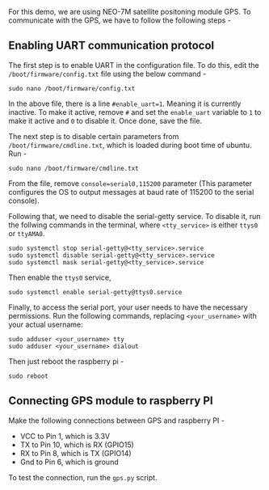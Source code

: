 For this demo, we are using NEO-7M satellite positoning module GPS. To communicate with the GPS, we have to follow the following steps - 

## Enabling UART communication protocol

The first step is to enable UART in the configuration file. To do this, edit the ```/boot/firmware/config.txt``` file using the below command - 

```
sudo nano /boot/firmware/config.txt
```

In the above file, there is a line ```#enable_uart=1```. Meaning it is currently inactive. To make it active, remove ```#``` and set the ```enable_uart``` variable to ```1``` to make it active and ```0``` to disable it. Once done, save the file. 

The next step is to disable certain parameters from ```/boot/firmware/cmdline.txt```, which is loaded during boot time of ubuntu. Run - 

```
sudo nano /boot/firmware/cmdline.txt
```

From the file, remove ```console=serial0,115200``` parameter (This parameter configures the OS to output messages at baud rate of 115200 to the serial console).

Following that, we need to disable the serial-getty service. To disable it, run the follwing commands in the terminal, where ```<tty_service>``` is either ```ttys0``` or ```ttyAMA0```. 

```
sudo systemctl stop serial-getty@<tty_service>.service
sudo systemctl disable serial-getty@<tty_service>.service
sudo systemctl mask serial-getty@<tty_service>.service
```

Then enable the ```ttys0``` service, 

```
sudo systemctl enable serial-getty@ttys0.service
```

Finally, to access the serial port, your user needs to have the necessary permissions. Run the following commands, replacing ```<your_username>``` with your actual username:

```
sudo adduser <your_username> tty
sudo adduser <your_username> dialout
```

Then just reboot the raspberry pi - 

```
sudo reboot
```

## Connecting GPS module to raspberry PI

Make the following connections between GPS and raspberry PI -
* VCC to Pin 1, which is 3.3V
* TX to Pin 10, which is RX (GPIO15)
* RX to Pin 8, which is TX (GPIO14)
* Gnd to Pin 6, which is ground

To test the connection, run the ```gps.py``` script. 


